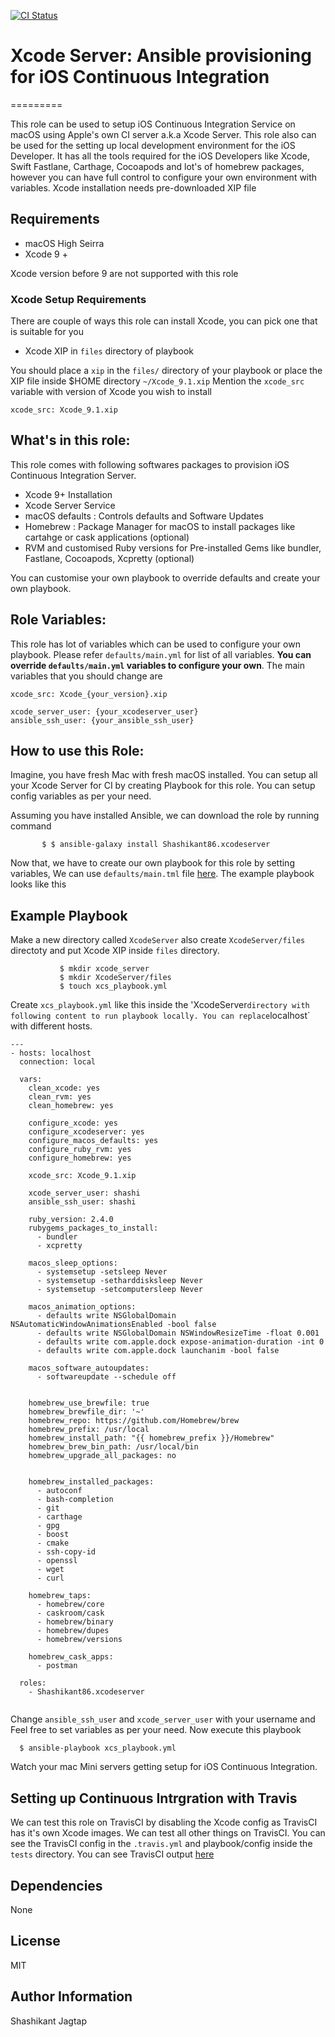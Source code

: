 
[![CI Status](http://img.shields.io/travis/Shashikant86/iOS-Dev-Ansible.svg?style=flat)](https://travis-ci.org/Shashikant86/iOS-Dev-Ansible)

# Xcode Server: Ansible provisioning for iOS Continuous Integration
=========

This role can be used to setup iOS Continuous Integration Service on macOS using Apple's own CI server a.k.a Xcode Server.
This role also can be used for the setting up local development environment for the iOS Developer. It has all the tools required for the iOS Developers like Xcode, Swift Fastlane, Carthage, Cocoapods and lot's of homebrew packages, however you can have full control to configure your own environment with variables.  Xcode installation needs pre-downloaded XIP file

Requirements
------------

* macOS High Seirra
* Xcode 9 +

Xcode version before 9 are not supported with this role


### Xcode Setup Requirements

There are couple of ways this role can install Xcode, you can pick one that is suitable for you  

* Xcode XIP in `files` directory of playbook

You should place a `xip` in the `files/` directory of your playbook or place the XIP file inside $HOME directory `~/Xcode_9.1.xip`
Mention the `xcode_src` variable with version of Xcode you wish to install


```
xcode_src: Xcode_9.1.xip
```

What's in this role:
--------------
This role comes with following softwares packages to provision iOS Continuous Integration Server.

* Xcode 9+ Installation
* Xcode Server Service
* macOS defaults : Controls defaults and Software Updates
* Homebrew : Package Manager for macOS to install packages like cartahge or cask applications (optional)
* RVM and customised Ruby versions for Pre-installed Gems like bundler, Fastlane, Cocoapods, Xcpretty (optional)

You can customise your own playbook to override defaults and create your own playbook.

Role Variables:
----------------

This role has lot of variables which can be used to configure your own playbook. Please refer `defaults/main.yml` for list of all variables. **You can override `defaults/main.yml` variables to configure your own**. The main variables that you should change are


```
xcode_src: Xcode_{your_version}.xip

xcode_server_user: {your_xcodeserver_user}
ansible_ssh_user: {your_ansible_ssh_user}

```

How to use this Role:
--------------

Imagine, you have fresh Mac with fresh macOS installed. You can setup all your Xcode Server for CI by creating Playbook for this role. You can setup config variables as per your need.

Assuming you have installed Ansible, we can download the role by running command

           $ $ ansible-galaxy install Shashikant86.xcodeserver

Now that, we have to create our own playbook for this role by setting variables,  We can use `defaults/main.tml` file [here](https://github.com/Shashikant86/iOS-Dev-Ansible/blob/master/defaults/main.yml). The example playbook looks like this


Example Playbook
----------------

Make a new directory called `XcodeServer` also create `XcodeServer/files` directoty and put Xcode XIP inside `files` directory.

               $ mkdir xcode_server
               $ mkdir XcodeServer/files
               $ touch xcs_playbook.yml

Create `xcs_playbook.yml` like this inside the 'XcodeServer` directory with following content to run playbook locally. You can replace `localhost` with different hosts.  

```
---
- hosts: localhost
  connection: local

  vars:
    clean_xcode: yes
    clean_rvm: yes
    clean_homebrew: yes

    configure_xcode: yes
    configure_xcodeserver: yes
    configure_macos_defaults: yes
    configure_ruby_rvm: yes
    configure_homebrew: yes

    xcode_src: Xcode_9.1.xip

    xcode_server_user: shashi
    ansible_ssh_user: shashi

    ruby_version: 2.4.0
    rubygems_packages_to_install:
      - bundler
      - xcpretty

    macos_sleep_options:
      - systemsetup -setsleep Never
      - systemsetup -setharddisksleep Never
      - systemsetup -setcomputersleep Never

    macos_animation_options:
      - defaults write NSGlobalDomain NSAutomaticWindowAnimationsEnabled -bool false
      - defaults write NSGlobalDomain NSWindowResizeTime -float 0.001
      - defaults write com.apple.dock expose-animation-duration -int 0
      - defaults write com.apple.dock launchanim -bool false

    macos_software_autoupdates:
      - softwareupdate --schedule off


    homebrew_use_brewfile: true
    homebrew_brewfile_dir: '~'
    homebrew_repo: https://github.com/Homebrew/brew
    homebrew_prefix: /usr/local
    homebrew_install_path: "{{ homebrew_prefix }}/Homebrew"
    homebrew_brew_bin_path: /usr/local/bin
    homebrew_upgrade_all_packages: no


    homebrew_installed_packages:
      - autoconf
      - bash-completion
      - git
      - carthage
      - gpg
      - boost
      - cmake
      - ssh-copy-id
      - openssl
      - wget
      - curl

    homebrew_taps:
      - homebrew/core
      - caskroom/cask
      - homebrew/binary
      - homebrew/dupes
      - homebrew/versions

    homebrew_cask_apps:
      - postman

  roles:
    - Shashikant86.xcodeserver


```

Change `ansible_ssh_user` and `xcode_server_user` with your username and Feel free to set variables as per your need. Now execute this playbook

      $ ansible-playbook xcs_playbook.yml

Watch your mac Mini servers getting setup for iOS Continuous Integration.

Setting up Continuous Intrgration with Travis
------------

We can test this role on TravisCI by disabling the Xcode config as TravisCI has it's own Xcode images. We can test all other things on TravisCI. You can see the TravisCI config in the `.travis.yml` and playbook/config inside the `tests` directory. You can see TravisCI output [here](https://travis-ci.org/Shashikant86/iOS-Dev-Ansible/builds/203170430)


Dependencies
------------

None



License
-------

MIT

Author Information
------------------

Shashikant Jagtap
